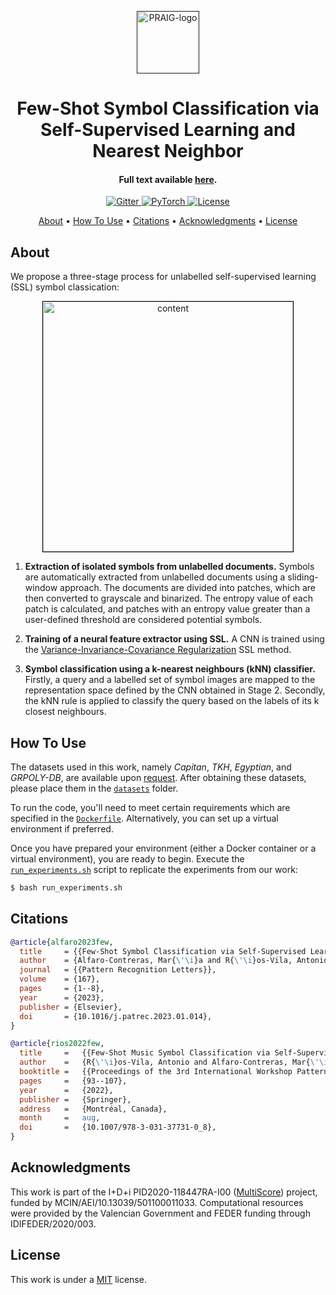 <p align="center">
  <a href=""><img src="https://i.imgur.com/Iu7CvC1.png" alt="PRAIG-logo" width="100"></a>
</p>

<h1 align="center">Few-Shot Symbol Classification via Self-Supervised Learning and Nearest Neighbor</h1>

<h4 align="center">Full text available <a href="https://doi.org/10.1016/j.patrec.2023.01.014" target="_blank">here</a>.</h4>

<p align="center">
  <a href="https://www.python.org/">
    <img src="https://img.shields.io/badge/python-3.9.0-orange" alt="Gitter">
  </a>
  <a href="https://pytorch.org/">
    <img src="https://img.shields.io/badge/PyTorch-%23EE4C2C.svg?style=flat&logo=PyTorch&logoColor=white" alt="PyTorch">
  </a>
  <a href="#license">
    <img src="https://img.shields.io/static/v1?label=License&message=MIT&color=blue" alt="License">
  </a>  
</p>


<p align="center">
  <a href="#about">About</a> •
  <a href="#how-to-use">How To Use</a> •
  <a href="#citations">Citations</a> •
  <a href="#acknowledgments">Acknowledgments</a> •
  <a href="#license">License</a>
</p>


## About

We propose a three-stage process for unlabelled self-supervised learning (SSL) symbol classication:

<p align="center">
  <img src="extras/workflow_final.png" alt="content" style="border: 1px solid black; width: 400px;">
</p>

1) **Extraction of isolated symbols from unlabelled documents.** Symbols are automatically extracted from unlabelled documents using a sliding-window approach. The documents are divided into patches, which are then converted to grayscale and binarized. The entropy value of each patch is calculated, and patches with an entropy value greater than a user-defined threshold are considered potential symbols.
    
2) **Training of a neural feature extractor using SSL.** A CNN is trained using the [Variance-Invariance-Covariance Regularization](https://arxiv.org/abs/2105.04906) SSL method. 
    
3) **Symbol classification using a k-nearest neighbours (kNN) classifier.** Firstly, a query and a labelled set of symbol images are mapped to the representation space defined by the CNN obtained in Stage 2. Secondly, the kNN rule is applied to classify the query based on the labels of its k closest neighbours.

## How To Use

The datasets used in this work, namely *Capitan*, *TKH*, *Egyptian*, and *GRPOLY-DB*, are available upon [request](mailto:malfaro@dlsi.ua.es). After obtaining these datasets, please place them in the [`datasets`](datasets) folder. 

To run the code, you'll need to meet certain requirements which are specified in the [`Dockerfile`](Dockerfile). Alternatively, you can set up a virtual environment if preferred.

Once you have prepared your environment (either a Docker container or a virtual environment), you are ready to begin. Execute the [`run_experiments.sh`](run_experiments.sh) script to replicate the experiments from our work:

```bash
$ bash run_experiments.sh
```

## Citations

```bibtex
@article{alfaro2023few,
  title     = {{Few-Shot Symbol Classification via Self-Supervised Learning and Nearest Neighbor}},
  author    = {Alfaro-Contreras, Mar{\'\i}a and R{\'\i}os-Vila, Antonio and Valero-Mas, Jose J and Calvo-Zaragoza, Jorge},
  journal   = {{Pattern Recognition Letters}},
  volume    = {167},
  pages     = {1--8},
  year      = {2023},
  publisher = {Elsevier},
  doi       = {10.1016/j.patrec.2023.01.014},
}

@article{rios2022few,
  title     =   {{Few-Shot Music Symbol Classification via Self-Supervised Learning and Nearest Neighbor}},
  author    =   {R{\'\i}os-Vila, Antonio and Alfaro-Contreras, Mar{\'\i}a and Valero-Mas, Jose J and Calvo-Zaragoza, Jorge},
  booktitle =   {{Proceedings of the 3rd International Workshop Pattern Recognition for Cultural Heritage}},
  pages     =   {93--107},
  year      =   {2022},
  publisher =   {Springer},
  address   =   {Montréal, Canada},
  month     =   aug,
  doi       =   {10.1007/978-3-031-37731-0_8},
}
```

## Acknowledgments

This work is part of the I+D+i PID2020-118447RA-I00 ([MultiScore](https://sites.google.com/view/multiscore-project)) project, funded by MCIN/AEI/10.13039/501100011033. Computational resources were provided by the Valencian Government and FEDER funding through IDIFEDER/2020/003.

## License
This work is under a [MIT](LICENSE) license.